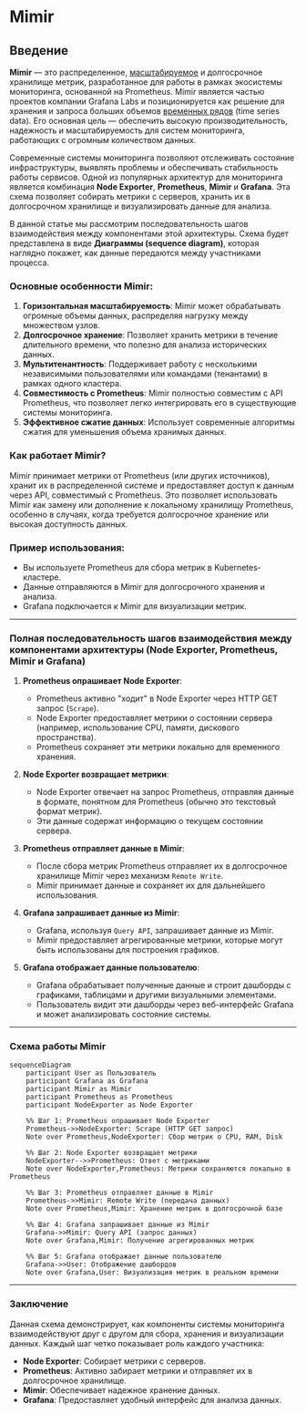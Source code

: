 # Mimir

## Введение

**Mimir** — это распределенное, [масштабируемое](https://github.com/lamjob1993/linux-monitoring/blob/main/prometheus/beginning/9.2%20%D0%9C%D0%B0%D1%81%D1%88%D1%82%D0%B0%D0%B1%D0%B8%D1%80%D0%BE%D0%B2%D0%B0%D0%BD%D0%B8%D0%B5.md) и долгосрочное хранилище метрик, разработанное для работы в рамках экосистемы мониторинга, основанной на Prometheus. Mimir является частью проектов компании Grafana Labs и позиционируется как решение для хранения и запроса больших объемов [временных рядов](https://github.com/lamjob1993/linux-monitoring/blob/main/prometheus/beginning/5.%20Prometheus%20TSDB%20(Time%20Series%20Database).md "Prometheus TSDB (Time Series Database) — это высокоэффективная база данных временных рядов, разработанная специально для системы мониторинга Prometheus. Она предназначена для хранения и управления большими объемами метрик в формате временных рядов, где каждая точка данных связана с меткой времени. TSDB обеспечивает быстрый доступ к историческим данным, эффективное использование дискового пространства и поддержку высокой производительности при записи и чтении.") (time series data). Его основная цель — обеспечить высокую производительность, надежность и масштабируемость для систем мониторинга, работающих с огромным количеством данных.

Современные системы мониторинга позволяют отслеживать состояние инфраструктуры, выявлять проблемы и обеспечивать стабильность работы сервисов. Одной из популярных архитектур для мониторинга является комбинация **Node Exporter**, **Prometheus**, **Mimir** и **Grafana**. Эта схема позволяет собирать метрики с серверов, хранить их в долгосрочном хранилище и визуализировать данные для анализа.

В данной статье мы рассмотрим последовательность шагов взаимодействия между компонентами этой архитектуры. Схема будет представлена в виде **Диаграммы (sequence diagram)**, которая наглядно покажет, как данные передаются между участниками процесса.

### Основные особенности Mimir:
1. **Горизонтальная масштабируемость**: Mimir может обрабатывать огромные объемы данных, распределяя нагрузку между множеством узлов.
2. **Долгосрочное хранение**: Позволяет хранить метрики в течение длительного времени, что полезно для анализа исторических данных.
3. **Мультитенантность**: Поддерживает работу с несколькими независимыми пользователями или командами (тенантами) в рамках одного кластера.
4. **Совместимость с Prometheus**: Mimir полностью совместим с API Prometheus, что позволяет легко интегрировать его в существующие системы мониторинга.
5. **Эффективное сжатие данных**: Использует современные алгоритмы сжатия для уменьшения объема хранимых данных.

### Как работает Mimir?
Mimir принимает метрики от Prometheus (или других источников), хранит их в распределенной системе и предоставляет доступ к данным через API, совместимый с Prometheus. Это позволяет использовать Mimir как замену или дополнение к локальному хранилищу Prometheus, особенно в случаях, когда требуется долгосрочное хранение или высокая доступность данных.

### Пример использования:
- Вы используете Prometheus для сбора метрик в Kubernetes-кластере.
- Данные отправляются в Mimir для долгосрочного хранения и анализа.
- Grafana подключается к Mimir для визуализации метрик.

---

### Полная последовательность шагов взаимодействия между компонентами архитектуры (Node Exporter, Prometheus, Mimir и Grafana)

1. **Prometheus опрашивает Node Exporter**:
   - Prometheus активно "ходит" в Node Exporter через HTTP GET запрос (`Scrape`).
   - Node Exporter предоставляет метрики о состоянии сервера (например, использование CPU, памяти, дискового пространства).
   - Prometheus сохраняет эти метрики локально для временного хранения.

2. **Node Exporter возвращает метрики**:
   - Node Exporter отвечает на запрос Prometheus, отправляя данные в формате, понятном для Prometheus (обычно это текстовый формат метрик).
   - Эти данные содержат информацию о текущем состоянии сервера.

3. **Prometheus отправляет данные в Mimir**:
   - После сбора метрик Prometheus отправляет их в долгосрочное хранилище Mimir через механизм `Remote Write`.
   - Mimir принимает данные и сохраняет их для дальнейшего использования.

4. **Grafana запрашивает данные из Mimir**:
   - Grafana, используя `Query API`, запрашивает данные из Mimir.
   - Mimir предоставляет агрегированные метрики, которые могут быть использованы для построения графиков.

5. **Grafana отображает данные пользователю**:
   - Grafana обрабатывает полученные данные и строит дашборды с графиками, таблицами и другими визуальными элементами.
   - Пользователь видит эти дашборды через веб-интерфейс Grafana и может анализировать состояние системы.

---

### Схема работы Mimir

```mermaid
sequenceDiagram
    participant User as Пользователь
    participant Grafana as Grafana
    participant Mimir as Mimir
    participant Prometheus as Prometheus
    participant NodeExporter as Node Exporter

    %% Шаг 1: Prometheus опрашивает Node Exporter
    Prometheus->>NodeExporter: Scrape (HTTP GET запрос)
    Note over Prometheus,NodeExporter: Сбор метрик о CPU, RAM, Disk

    %% Шаг 2: Node Exporter возвращает метрики
    NodeExporter-->>Prometheus: Ответ с метриками
    Note over NodeExporter,Prometheus: Метрики сохраняются локально в Prometheus

    %% Шаг 3: Prometheus отправляет данные в Mimir
    Prometheus->>Mimir: Remote Write (передача данных)
    Note over Prometheus,Mimir: Хранение метрик в долгосрочной базе

    %% Шаг 4: Grafana запрашивает данные из Mimir
    Grafana->>Mimir: Query API (запрос данных)
    Note over Grafana,Mimir: Получение агрегированных метрик

    %% Шаг 5: Grafana отображает данные пользователю
    Grafana->>User: Отображение дашбордов
    Note over Grafana,User: Визуализация метрик в реальном времени
```

---

### Заключение

Данная схема демонстрирует, как компоненты системы мониторинга взаимодействуют друг с другом для сбора, хранения и визуализации данных. Каждый шаг четко показывает роль каждого участника:

- **Node Exporter**: Собирает метрики с серверов.
- **Prometheus**: Активно забирает метрики и отправляет их в долгосрочное хранилище.
- **Mimir**: Обеспечивает надежное хранение данных.
- **Grafana**: Предоставляет удобный интерфейс для анализа данных.
